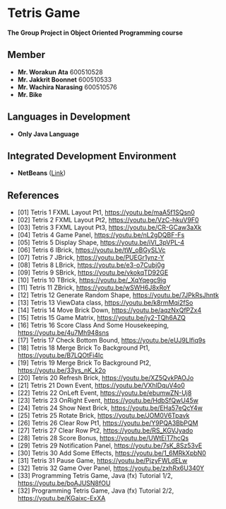 # Tetris Game

**The Group Project in Object Oriented Programming course**

## Member
 - **Mr. Worakun Ata** 600510528
 - **Mr. Jakkrit Boonnet** 600510533
 - **Mr. Wachira Narasing** 600510576
 - **Mr. Bike**
 
## Languages in Development
 - **Only Java Language**
 
## Integrated Development Environment

 - **NetBeans** ([Link](https://netbeans.org/projects/www/downloads/))

## References
 - [01] Tetris 1 FXML Layout Pt1, https://youtu.be/maA5f1SQsn0
 - [02] Tetris 2 FXML Layout Pt2, https://youtu.be/VzC-hkuV9F0
 - [03] Tetris 3 FXML Layout Pt3, https://youtu.be/CR-GCaw3aXk
 - [04] Tetris 4 Game Panel, https://youtu.be/nL2gDQBF-Fs
 - [05] Tetris 5 Display Shape, https://youtu.be/iVI_3pVPL-4
 - [06] Tetris 6 IBrick, https://youtu.be/tW_oBGySLVc
 - [07] Tetris 7 JBrick, https://youtu.be/PUEGr1ynz-Y
 - [08] Tetris 8 LBrick, https://youtu.be/e3-o7Cubj0g
 - [09] Tetris 9 SBrick, https://youtu.be/vkokqTD92GE
 - [10] Tetris 10 TBrick, https://youtu.be/_XqYqegc9ig
 - [11] Tetris 11 ZBrick, https://youtu.be/wSWH6J8xRoY
 - [12] Tetris 12 Generate Random Shape, https://youtu.be/7JPkRsJhntk
 - [13] Tetris 13 ViewData class, https://youtu.be/k8rmMqi2fSo
 - [14] Tetris 14 Move Brick Down, https://youtu.be/aqzNxQfPZx4
 - [15] Tetris 15 Game Matrix, https://youtu.be/jy2-TQh6AZQ
 - [16] Tetris 16 Score Class And Some Housekeeping, https://youtu.be/4u7Mh948sns
 - [17] Tetris 17 Check Bottom Bound, https://youtu.be/eUJ9LIfiq9s
 - [18] Tetris 18 Merge Brick To Background Pt1, https://youtu.be/B7LQOtFi4Ic
 - [19] Tetris 19 Merge Brick To Background Pt2, https://youtu.be/33ys_nK_k2o
 - [20] Tetris 20 Refresh Brick, https://youtu.be/XZ5QvkPAOJo
 - [21] Tetris 21 Down Event, https://youtu.be/VXhlDquV4o0
 - [22] Tetris 22 OnLeft Event, https://youtu.be/ebumwZN-Uj8
 - [23] Tetris 23 OnRight Event, https://youtu.be/HdbSfQwU45w
 - [24] Tetris 24 Show Next Brick, https://youtu.be/EHa57eQcY4w
 - [25] Tetris 25 Rotate Brick, https://youtu.be/JOM0V6Tpavk
 - [26] Tetris 26 Clear Row Pt1, https://youtu.be/Y9PQA3BbPQM
 - [27] Tetris 27 Clear Row Pt2, https://youtu.be/RS_KGVJyado
 - [28] Tetris 28 Score Bonus, https://youtu.be/UWtEiT7hcQs
 - [29] Tetris 29 Notification Panel, https://youtu.be/7sK_8Sz53vE
 - [30] Tetris 30 Add Some Effects, https://youtu.be/1_6MRkXpbN0
 - [31] Tetris 31 Pause Game, https://youtu.be/PjzyFWLdELw
 - [32] Tetris 32 Game Over Panel, https://youtu.be/zxhRx6U340Y
 - [33] Programming Tetris Game, Java (fx) Tutorial 1/2, https://youtu.be/boAJUSN8fOU
 - [32] Programming Tetris Game, Java (fx) Tutorial 2/2, https://youtu.be/KGaixc-ExXA